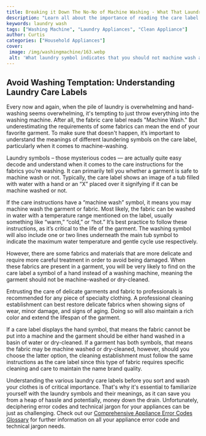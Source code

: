 ```yaml
---
title: Breaking it Down The No-No of Machine Washing - What That Laundry Symbol Really Means
description: "Learn all about the importance of reading the care label on clothes before washing Uncover what the laundry symbols mean and the risks that come with machine washing the wrong items Get the facts before making a mistake"
keywords: laundry wash
tags: ["Washing Machine", "Laundry Appliances", "Clean Appliance"]
author: Curtis
categories: ["Household Appliances"]
cover: 
 image: /img/washingmachine/163.webp
 alt: 'What laundry symbol indicates that you should not machine wash an item'
---
```

## Avoid Washing Temptation: Understanding Laundry Care Labels
Every now and again, when the pile of laundry is overwhelming and hand-washing seems overwhelming, it's tempting to just throw everything into the washing machine. After all, the fabric care label reads "Machine Wash." But underestimating the requirements of some fabrics can mean the end of your favorite garment. To make sure that doesn't happen, it’s important to understand the meanings of different laundering symbols on the care label, particularly when it comes to machine-washing.

Laundry symbols – those mysterious codes — are actually quite easy decode and understand when it comes to the care instructions for the fabrics you’re washing. It can primarily tell you whether a garment is safe to machine wash or not. Typically, the care label shows an image of a tub filled with water with a hand or an “X” placed over it signifying if it can be machine washed or not.

If the care instructions have a “machine wash” symbol, it means you may machine wash the garment or fabric. Most likely, the fabric can be washed in water with a temperature range mentioned on the label, usually something like “warm,” “cold,” or “hot.” It’s best practice to follow these instructions, as it’s critical to the life of the garment. The washing symbol will also include one or two lines underneath the main tub symbol to indicate the maximum water temperature and gentle cycle use respectively.

However, there are some fabrics and materials that are more delicate and require more careful treatment in order to avoid being damaged. When these fabrics are present in a garment, you will be very likely to find on the care label a symbol of a hand instead of a washing machine, meaning the garment should not be machine-washed or dry-cleaned.

Entrusting the care of delicate garments and fabric to professionals is recommended for any piece of specialty clothing. A professional cleaning establishment can best restore delicate fabrics when showing signs of wear, minor damage, and signs of aging. Doing so will also maintain a rich color and extend the lifespan of the garment. 

If a care label displays the hand symbol, that means the fabric cannot be put into a machine and the garment should be either hand washed in a basin of water or dry-cleaned. If a garment has both symbols, that means the fabric may be machine washed or dry-cleaned, however, should you choose the latter option, the cleaning establishment must follow the same instructions as the care label since this type of fabric requires specific cleaning and care to maintain the name brand quality.

Understanding the various laundry care labels before you sort and wash your clothes is of critical importance. That's why it's essential to familiarize yourself with the laundry symbols and their meanings, as it can save you from a heap of hassle and potentially, money down the drain. Unfortunately, deciphering error codes and technical jargon for your appliances can be just as challenging. Check out our [Comprehensive Appliance Error Codes Glossary](./error-codes/) for further information on all your appliance error code and technical jargon needs.
